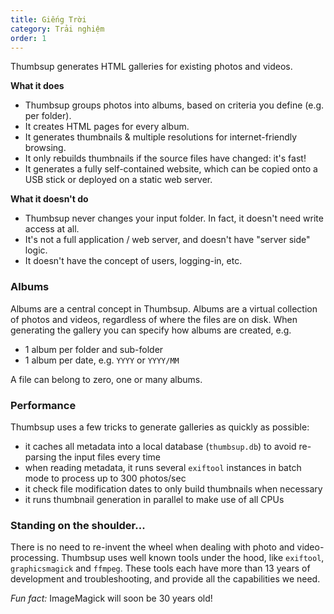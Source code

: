 ```yaml
---
title: Giếng Trời
category: Trải nghiệm
order: 1
---
```


Thumbsup generates HTML galleries for existing photos and videos.

**What it does**

- Thumbsup groups photos into albums, based on criteria you define (e.g. per folder).
- It creates HTML pages for every album.
- It generates thumbnails & multiple resolutions for internet-friendly browsing.
- It only rebuilds thumbnails if the source files have changed: it's fast!
- It generates a fully self-contained website, which can be copied onto a USB stick or deployed on a static web server.

**What it doesn't do**

- Thumbsup never changes your input folder. In fact, it doesn't need write access at all.
- It's not a full application / web server, and doesn't have "server side" logic.
- It doesn't have the concept of users, logging-in, etc.

### Albums

Albums are a central concept in Thumbsup.
Albums are a virtual collection of photos and videos, regardless of where the files are on disk.
When generating the gallery you can specify how albums are created, e.g.

- 1 album per folder and sub-folder
- 1 album per date, e.g. `YYYY` or `YYYY/MM`

A file can belong to zero, one or many albums.

### Performance

Thumbsup uses a few tricks to generate galleries as quickly as possible:

- it caches all metadata into a local database (`thumbsup.db`) to avoid re-parsing the input files every time
- when reading metadata, it runs several `exiftool` instances in batch mode to process up to 300 photos/sec
- it check file modification dates to only build thumbnails when necessary
- it runs thumbnail generation in parallel to make use of all CPUs

### Standing on the shoulder...

There is no need to re-invent the wheel when dealing with photo and video-processing.
Thumbsup uses well known tools under the hood, like `exiftool`, `graphicsmagick` and `ffmpeg`.
These tools each have more than 13 years of development and troubleshooting, and provide all the capabilities we need.

_Fun fact:_ ImageMagick will soon be 30 years old!
